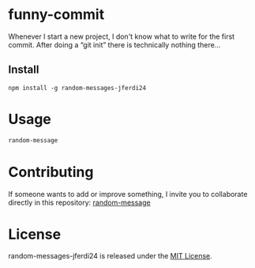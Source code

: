 # funny-commit

Whenever I start a new project, I don't know what to write for the first commit. After doing a “git init” there is technically nothing there...

## Install

```npm
npm install -g random-messages-jferdi24
```

# Usage

```bash
random-message
```

# Contributing

If someone wants to add or improve something, I invite you to collaborate directly in this repository: [random-message](https://github.com/jferdi24/random-message-terminal)

# License

random-messages-jferdi24 is released under the [MIT License](https://opensource.org/licenses/MIT).
